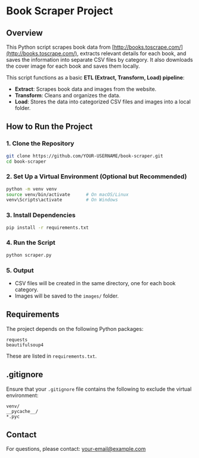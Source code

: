 # Book Scraper Project

## Overview

This Python script scrapes book data from [http://books.toscrape.com/](http://books.toscrape.com/), extracts relevant details for each book, and saves the information into separate CSV files by category. It also downloads the cover image for each book and saves them locally.

This script functions as a basic **ETL (Extract, Transform, Load) pipeline**:

* **Extract**: Scrapes book data and images from the website.
* **Transform**: Cleans and organizes the data.
* **Load**: Stores the data into categorized CSV files and images into a local folder.

## How to Run the Project

### 1. Clone the Repository

```bash
git clone https://github.com/YOUR-USERNAME/book-scraper.git
cd book-scraper
```

### 2. Set Up a Virtual Environment (Optional but Recommended)

```bash
python -m venv venv
source venv/bin/activate      # On macOS/Linux
venv\Scripts\activate         # On Windows
```

### 3. Install Dependencies

```bash
pip install -r requirements.txt
```

### 4. Run the Script

```bash
python scraper.py
```

### 5. Output

* CSV files will be created in the same directory, one for each book category.
* Images will be saved to the `images/` folder.

## Requirements

The project depends on the following Python packages:

```
requests
beautifulsoup4
```

These are listed in `requirements.txt`.

## .gitignore

Ensure that your `.gitignore` file contains the following to exclude the virtual environment:

```
venv/
__pycache__/
*.pyc
```

## Contact

For questions, please contact: [your-email@example.com](mailto:your-email@example.com)
